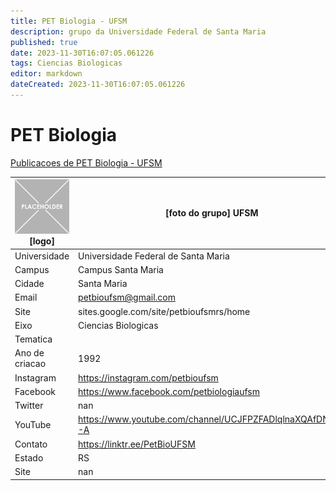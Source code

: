 ```yaml
---
title: PET Biologia - UFSM
description: grupo da Universidade Federal de Santa Maria
published: true
date: 2023-11-30T16:07:05.061226
tags: Ciencias Biologicas
editor: markdown
dateCreated: 2023-11-30T16:07:05.061226
---
```


# PET Biologia

[Publicacoes de PET Biologia - UFSM](/atividade/264PETBiologiaUFSM/feed.md)

| ![placeholder.png](/placeholder.png) [logo] | [foto do grupo] UFSM         |
| ------------------------------------------- | ------------------------------------------------- |
| Universidade                                | Universidade Federal de Santa Maria      |
| Campus                                      | Campus Santa Maria            |
| Cidade                                      | Santa Maria             |
| Email                                       | petbioufsm@gmail.com             |
| Site                                        | sites.google.com/site/petbioufsmrs/home              |
| Eixo                                        | Ciencias Biologicas              |
| Tematica                                    |           |
| Ano de criacao                              | 1992        |
| Instagram                                   | https://instagram.com/petbioufsm         |
| Facebook                                    | https://www.facebook.com/petbiologiaufsm          |
| Twitter                                     | nan           |
| YouTube                                     | https://www.youtube.com/channel/UCJFPZFADlqlnaXQAfDNKS-A           |
| Contato                                     | https://linktr.ee/PetBioUFSM         |
| Estado                                      |  RS            |
| Site                                        | nan |
